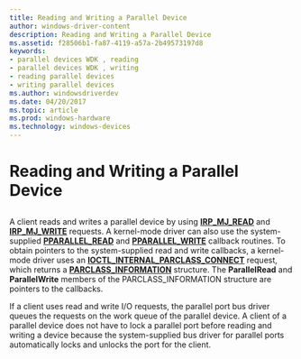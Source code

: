 ```yaml
---
title: Reading and Writing a Parallel Device
author: windows-driver-content
description: Reading and Writing a Parallel Device
ms.assetid: f28506b1-fa87-4119-a57a-2b49573197d8
keywords:
- parallel devices WDK , reading
- parallel devices WDK , writing
- reading parallel devices
- writing parallel devices
ms.author: windowsdriverdev
ms.date: 04/20/2017
ms.topic: article
ms.prod: windows-hardware
ms.technology: windows-devices
---
```


# Reading and Writing a Parallel Device


## <a href="" id="ddk-reading-and-writing-a-parallel-device-kg"></a>


A client reads and writes a parallel device by using [**IRP\_MJ\_READ**](https://msdn.microsoft.com/library/windows/hardware/ff544164) and [**IRP\_MJ\_WRITE**](https://msdn.microsoft.com/library/windows/hardware/ff544175) requests. A kernel-mode driver can also use the system-supplied [**PPARALLEL\_READ**](https://msdn.microsoft.com/library/windows/hardware/ff544537) and [**PPARALLEL\_WRITE**](https://msdn.microsoft.com/library/windows/hardware/ff544771) callback routines. To obtain pointers to the system-supplied read and write callbacks, a kernel-mode driver uses an [**IOCTL\_INTERNAL\_PARCLASS\_CONNECT**](https://msdn.microsoft.com/library/windows/hardware/ff544040) request, which returns a [**PARCLASS\_INFORMATION**](https://msdn.microsoft.com/library/windows/hardware/ff544334) structure. The **ParallelRead** and **ParallelWrite** members of the PARCLASS\_INFORMATION structure are pointers to the callbacks.

If a client uses read and write I/O requests, the parallel port bus driver queues the requests on the work queue of the parallel device. A client of a parallel device does not have to lock a parallel port before reading and writing a device because the system-supplied bus driver for parallel ports automatically locks and unlocks the port for the client.

 

 




